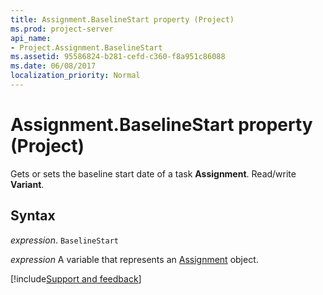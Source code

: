 ```yaml
---
title: Assignment.BaselineStart property (Project)
ms.prod: project-server
api_name:
- Project.Assignment.BaselineStart
ms.assetid: 95586824-b281-cefd-c360-f8a951c86088
ms.date: 06/08/2017
localization_priority: Normal
---
```



# Assignment.BaselineStart property (Project)

Gets or sets the baseline start date of a task  **Assignment**. Read/write **Variant**.


## Syntax

_expression_. `BaselineStart`

_expression_ A variable that represents an [Assignment](./Project.Assignment.md) object.

[!include[Support and feedback](~/includes/feedback-boilerplate.md)]